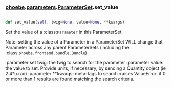 ### [phoebe](phoebe.md).[parameters](phoebe.parameters.md).[ParameterSet](phoebe.parameters.ParameterSet.md).set_value

```py

def set_value(self, twig=None, value=None, **kwargs)

```



Set the value of a :class:`Parameter` in this ParameterSet

Note: setting the value of a Parameter in a ParameterSet WILL
change that Parameter across any parent ParameterSets (including
the :class:`phoebe.frontend.bundle.Bundle`)

:parameter set twig: the twig to search for the parameter
:parameter value: the value to set.  Provide units, if necessary, by
    sending a Quantity object (ie 2.4*u.rad)
:parameter **kwargs: meta-tags to search
:raises ValueError:  if 0 or more than 1 results are found matching
    the search criteria.

